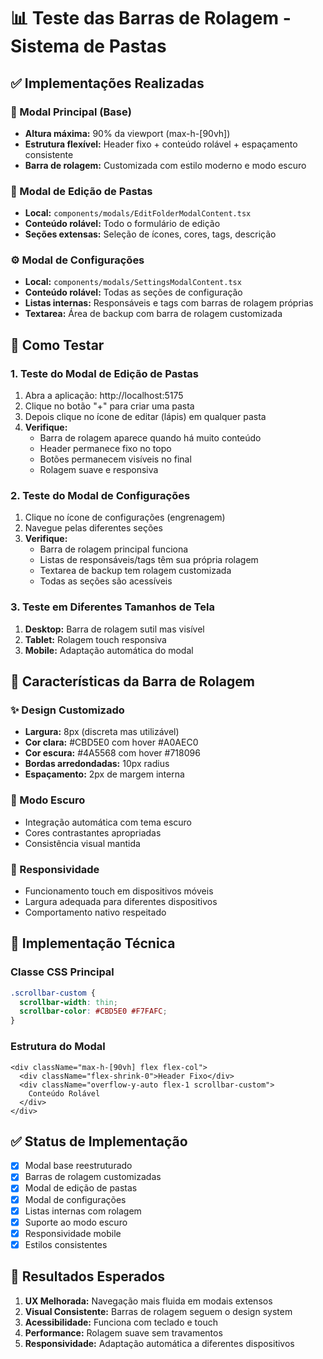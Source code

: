 # 📊 Teste das Barras de Rolagem - Sistema de Pastas

## ✅ Implementações Realizadas

### 🎯 Modal Principal (Base)
- **Altura máxima:** 90% da viewport (max-h-[90vh])
- **Estrutura flexível:** Header fixo + conteúdo rolável + espaçamento consistente
- **Barra de rolagem:** Customizada com estilo moderno e modo escuro

### 📁 Modal de Edição de Pastas
- **Local:** `components/modals/EditFolderModalContent.tsx`
- **Conteúdo rolável:** Todo o formulário de edição
- **Seções extensas:** Seleção de ícones, cores, tags, descrição

### ⚙️ Modal de Configurações  
- **Local:** `components/modals/SettingsModalContent.tsx`
- **Conteúdo rolável:** Todas as seções de configuração
- **Listas internas:** Responsáveis e tags com barras de rolagem próprias
- **Textarea:** Área de backup com barra de rolagem customizada

## 🧪 Como Testar

### 1. Teste do Modal de Edição de Pastas
1. Abra a aplicação: http://localhost:5175
2. Clique no botão "+" para criar uma pasta
3. Depois clique no ícone de editar (lápis) em qualquer pasta
4. **Verifique:**
   - Barra de rolagem aparece quando há muito conteúdo
   - Header permanece fixo no topo
   - Botões permanecem visíveis no final
   - Rolagem suave e responsiva

### 2. Teste do Modal de Configurações
1. Clique no ícone de configurações (engrenagem)
2. Navegue pelas diferentes seções
3. **Verifique:**
   - Barra de rolagem principal funciona
   - Listas de responsáveis/tags têm sua própria rolagem
   - Textarea de backup tem rolagem customizada
   - Todas as seções são acessíveis

### 3. Teste em Diferentes Tamanhos de Tela
1. **Desktop:** Barra de rolagem sutil mas visível
2. **Tablet:** Rolagem touch responsiva
3. **Mobile:** Adaptação automática do modal

## 🎨 Características da Barra de Rolagem

### ✨ Design Customizado
- **Largura:** 8px (discreta mas utilizável)
- **Cor clara:** #CBD5E0 com hover #A0AEC0
- **Cor escura:** #4A5568 com hover #718096
- **Bordas arredondadas:** 10px radius
- **Espaçamento:** 2px de margem interna

### 🌙 Modo Escuro
- Integração automática com tema escuro
- Cores contrastantes apropriadas
- Consistência visual mantida

### 📱 Responsividade
- Funcionamento touch em dispositivos móveis
- Largura adequada para diferentes dispositivos
- Comportamento nativo respeitado

## 🔧 Implementação Técnica

### Classe CSS Principal
```css
.scrollbar-custom {
  scrollbar-width: thin;
  scrollbar-color: #CBD5E0 #F7FAFC;
}
```

### Estrutura do Modal
```tsx
<div className="max-h-[90vh] flex flex-col">
  <div className="flex-shrink-0">Header Fixo</div>
  <div className="overflow-y-auto flex-1 scrollbar-custom">
    Conteúdo Rolável
  </div>
</div>
```

## ✅ Status de Implementação

- [x] Modal base reestruturado
- [x] Barras de rolagem customizadas
- [x] Modal de edição de pastas
- [x] Modal de configurações
- [x] Listas internas com rolagem
- [x] Suporte ao modo escuro
- [x] Responsividade mobile
- [x] Estilos consistentes

## 🎯 Resultados Esperados

1. **UX Melhorada:** Navegação mais fluida em modais extensos
2. **Visual Consistente:** Barras de rolagem seguem o design system
3. **Acessibilidade:** Funciona com teclado e touch
4. **Performance:** Rolagem suave sem travamentos
5. **Responsividade:** Adaptação automática a diferentes dispositivos 